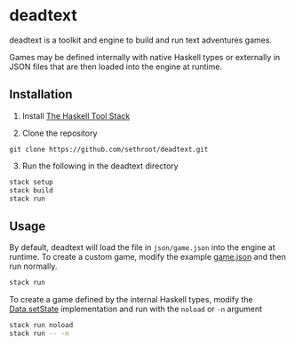 # deadtext
deadtext is a toolkit and engine to build and run text adventures games.

Games may be defined internally with native Haskell types or externally in JSON files that are then loaded into the engine at runtime.

## Installation

1) Install [The Haskell Tool Stack](https://docs.haskellstack.org/en/stable/README/)

2) Clone the repository
```
git clone https://github.com/sethroot/deadtext.git
```

3) Run the following in the deadtext directory
```bash
stack setup
stack build
stack run
```

## Usage
By default, deadtext will load the file in `json/game.json` into the engine at runtime. To create a custom game, modify the example [game.json](https://github.com/sethroot/deadtext/blob/main/json/game.json) and then run normally.
```bash
stack run
```

To create a game defined by the internal Haskell types, modify the [Data.setState](https://github.com/sethroot/deadtext/blob/main/src/Data.hs#L15) implementation and run with the `noload` or `-n` argument
```bash
stack run noload
stack run -- -n
```
